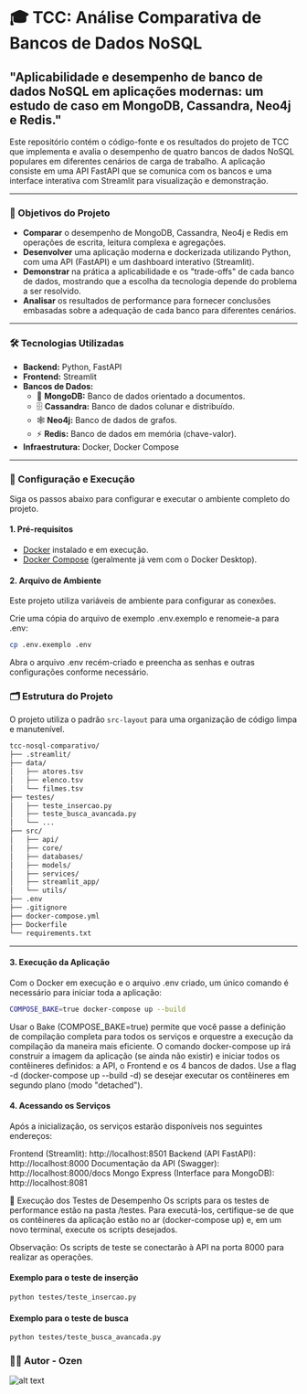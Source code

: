 # 🎓 TCC: Análise Comparativa de Bancos de Dados NoSQL

## "Aplicabilidade e desempenho de banco de dados NoSQL em aplicações modernas: um estudo de caso em MongoDB, Cassandra, Neo4j e Redis."

Este repositório contém o código-fonte e os resultados do projeto de TCC que implementa e avalia o desempenho de quatro bancos de dados NoSQL populares em diferentes cenários de carga de trabalho. A aplicação consiste em uma API FastAPI que se comunica com os bancos e uma interface interativa com Streamlit para visualização e demonstração.

---

### 🎯 Objetivos do Projeto

* **Comparar** o desempenho de MongoDB, Cassandra, Neo4j e Redis em operações de escrita, leitura complexa e agregações.
* **Desenvolver** uma aplicação moderna e dockerizada utilizando Python, com uma API (FastAPI) e um dashboard interativo (Streamlit).
* **Demonstrar** na prática a aplicabilidade e os "trade-offs" de cada banco de dados, mostrando que a escolha da tecnologia depende do problema a ser resolvido.
* **Analisar** os resultados de performance para fornecer conclusões embasadas sobre a adequação de cada banco para diferentes cenários.

---

### 🛠️ Tecnologias Utilizadas

* **Backend:** Python, FastAPI
* **Frontend:** Streamlit
* **Bancos de Dados:**
    * 🍃 **MongoDB:** Banco de dados orientado a documentos.
    * 🗄️ **Cassandra:** Banco de dados colunar e distribuído.
    * 🕸️ **Neo4j:** Banco de dados de grafos.
    * ⚡ **Redis:** Banco de dados em memória (chave-valor).
* **Infraestrutura:** Docker, Docker Compose

---

### 🚀 Configuração e Execução

Siga os passos abaixo para configurar e executar o ambiente completo do projeto.

#### 1. Pré-requisitos
* [Docker](https://www.docker.com/products/docker-desktop/) instalado e em execução.
* [Docker Compose](https://docs.docker.com/compose/install/) (geralmente já vem com o Docker Desktop).

#### 2. Arquivo de Ambiente

Este projeto utiliza variáveis de ambiente para configurar as conexões.

Crie uma cópia do arquivo de exemplo .env.exemplo e renomeie-a para .env:

```bash
cp .env.exemplo .env
```

Abra o arquivo .env recém-criado e preencha as senhas e outras configurações conforme necessário.

### 🗂️ Estrutura do Projeto

O projeto utiliza o padrão `src-layout` para uma organização de código limpa e manutenível.

```bash
tcc-nosql-comparativo/
├── .streamlit/
├── data/
│   ├── atores.tsv
│   ├── elenco.tsv
│   └── filmes.tsv
├── testes/
│   ├── teste_insercao.py
│   ├── teste_busca_avancada.py
│   └── ...
├── src/
│   ├── api/
│   ├── core/
│   ├── databases/
│   ├── models/
│   ├── services/
│   ├── streamlit_app/
│   └── utils/
├── .env
├── .gitignore
├── docker-compose.yml
├── Dockerfile
└── requirements.txt
```

---
#### 3. Execução da Aplicação
Com o Docker em execução e o arquivo .env criado, um único comando é necessário para iniciar toda a aplicação:

```bash
COMPOSE_BAKE=true docker-compose up --build
```

Usar o Bake (COMPOSE_BAKE=true) permite que você passe a definição de compilação completa para todos os serviços e orquestre a execução da compilação da maneira mais eficiente.
O comando docker-compose up irá construir a imagem da aplicação (se ainda não existir) e iniciar todos os contêineres definidos: a API, o Frontend e os 4 bancos de dados.
Use a flag -d (docker-compose up --build -d) se desejar executar os contêineres em segundo plano (modo "detached").

#### 4. Acessando os Serviços
Após a inicialização, os serviços estarão disponíveis nos seguintes endereços:

Frontend (Streamlit): http://localhost:8501
Backend (API FastAPI): http://localhost:8000
Documentação da API (Swagger): http://localhost:8000/docs
Mongo Express (Interface para MongoDB): http://localhost:8081

🧪 Execução dos Testes de Desempenho
Os scripts para os testes de performance estão na pasta /testes. Para executá-los, certifique-se de que os contêineres da aplicação estão no ar (docker-compose up) e, em um novo terminal, execute os scripts desejados.

Observação: Os scripts de teste se conectarão à API na porta 8000 para realizar as operações.

#### Exemplo para o teste de inserção

```bash
python testes/teste_insercao.py
```

#### Exemplo para o teste de busca

```bash
python testes/teste_busca_avancada.py
```

### 👨‍💻 Autor - **Ozen** 

![alt text](https://raw.githubusercontent.com/Ozen-ok/tcc-nosql-comparativo/refs/heads/main/assets/plankton.png)
